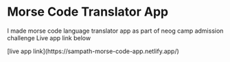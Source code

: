 # Morse Code Translator App
<p>I made morse code language translator app as part of neog camp admission challenge Live app link below</p>
[live app link](https://sampath-morse-code-app.netlify.app/)
